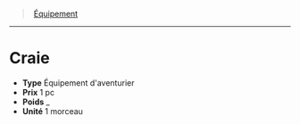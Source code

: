 ﻿---
!EquipmentItem
Type: Équipement d'aventurier
Price: 1 pc
Weight: _
Unity: 1 morceau
Id: equipment_hd.md#craie
ParentLink: equipment_hd.md#Équipement
Name: Craie
ParentName: Équipement
NameLevel: 1
Attributes:
  Name: Craie
  Markdown: >+
    # <!--Name-->Craie<!--/Name-->


    - **Type** <!--Type-->Équipement d'aventurier<!--/Type-->

    - **Prix** <!--Price-->1 pc<!--/Price-->

    - **Poids** <!--Weight-->_<!--/Weight-->

    - **Unité** <!--Unity-->1 morceau<!--/Unity-->

  Type: Équipement d'aventurier
  Price: 1 pc
  Weight: _
  Unity: 1 morceau
AttributesDictionary: >+
  Name: Craie

  Markdown: >+

    # <!--Name-->Craie<!--/Name-->





    - **Type** <!--Type-->Équipement d'aventurier<!--/Type-->



    - **Prix** <!--Price-->1 pc<!--/Price-->



    - **Poids** <!--Weight-->_<!--/Weight-->



    - **Unité** <!--Unity-->1 morceau<!--/Unity-->



  Type: Équipement d'aventurier

  Price: 1 pc

  Weight: _

  Unity: 1 morceau

---
> [Équipement](hd_equipment.md)

---

# Craie

- **Type** Équipement d'aventurier
- **Prix** 1 pc
- **Poids** _
- **Unité** 1 morceau

